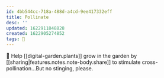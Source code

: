 ```yaml
---
id: 4bb544cc-718a-488d-a4cd-9ee417332eff
title: Pollinate
desc: ''
updated: 1622911848828
created: 1622905274852
tags: 🌱
---
```


🐝 Help [[digital-garden.plants]] grow in the garden by [[sharing|features.notes.note-body.share]] to stimulate cross-pollination...But no stinging, please. 

